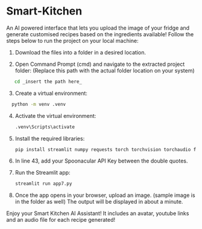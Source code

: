 # Smart-Kitchen
An AI powered interface that lets you upload the image of your fridge and generate customised recipes based on the ingredients available!
Follow the steps below to run the project on your local machine:

1. Download the files into a folder in a desired location.

2. Open Command Prompt (cmd) and navigate to the extracted project folder:
   (Replace this path with the actual folder location on your system)
 ```bash
	cd _insert the path here_
 ```

3. Create a virtual environment:
 ```bash
   python -m venv .venv
```

4. Activate the virtual environment:
   ```bash
   .venv\Scripts\activate
   ```

5. Install the required libraries:
   ```bash
   pip install streamlit numpy requests torch torchvision torchaudio faiss-cpu Pillow tensorflow opencv-python transformers gTTS
   ```

6. In line 43, add your Spoonacular API Key between the double quotes.

7. Run the Streamlit app:
   ```bash
   streamlit run app7.py
   ```

9. Once the app opens in your browser, upload an image. (sample image is in the folder as well)
   The output will be displayed in about a minute.

Enjoy your Smart Kitchen AI Assistant! It includes an avatar, youtube links and an audio file for each recipe generated!
